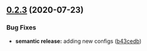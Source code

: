 ## [0.2.3](https://github.com/Code-Vedas/cable-x-js/compare/v0.2.2...v0.2.3) (2020-07-23)


### Bug Fixes

* **semantic release:** adding new configs ([b43cedb](https://github.com/Code-Vedas/cable-x-js/commit/b43cedbfb56be3a1a1f98bc002b049934c1e5133))
